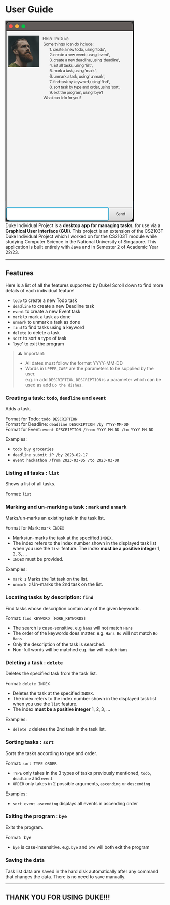 # User Guide
![Ui](./Ui.png)<br>
Duke Individual Project is a **desktop app for managing tasks**, for use via  a **Graphical User Interface (GUI)**. This project is an extension of the CS2103T Duke Individual Project which I worked on for the CS2103T module while studying Computer Science in the National University of Singapore. This application is built entirely with Java and in Semester 2 of Academic Year 22/23.

--------------------------------------------------------------------------------------------------------------------

## Features
Here is a list of all the features supported by Duke! Scroll down to find more details of each individual feature!
* `todo` to create a new Todo task
* `deadline` to create a new Deadline task
* `event` to create a new Event task
* `mark` to mark a task as done
* `unmark` to unmark a task as done
* `find` to find tasks using a keyword
* `delete` to delete a task
* `sort` to sort a type of task
* `bye' to exit the program

> ⚠️ Important: 
>* All dates must follow the format YYYY-MM-DD
>* Words in `UPPER_CASE` are the parameters to be supplied by the user.<br>
   e.g. in add `DESCRIPTION`, `DESCRIPTION` is a parameter which can be used as add `Do the dishes`.

### Creating a task: `todo`, `deadline` and `event`

Adds a task.

Format for Todo: `todo DESCRIPTION`<br>
Format for Deadline: `deadline DESCRIPTION /by YYYY-MM-DD`<br>
Format for Event: `event DESCRIPTION /from YYYY-MM-DD /to YYYY-MM-DD`

Examples:
* `todo buy groceries`
* `deadline submit iP /by 2023-02-17`
* `event hackathon /from 2023-03-05 /to 2023-03-08`

### Listing all tasks : `list`

Shows a list of all tasks.

Format: `list`

### Marking and un-marking a task : `mark` and `unmark`

Marks/un-marks an existing task in the task list.

Format for Mark: `mark INDEX`

* Marks/un-marks the task at the specified `INDEX`.
* The index refers to the index number shown in the displayed task list when you use the `list` feature. The index **must be a positive integer** 1, 2, 3, …​
* `INDEX` must be provided.

Examples:
*  `mark 1` Marks the 1st task on the list.
*  `unmark 2` Un-marks the 2nd task on the list.

### Locating tasks by description: `find`

Find tasks whose description contain any of the given keywords.

Format: `find KEYWORD [MORE_KEYWORDS]`

* The search is case-sensitive. e.g `hans` will not match `Hans`
* The order of the keywords does matter. e.g. `Hans Bo` will not match `Bo Hans`
* Only the description of the task is searched.
* Non-full words will be matched e.g. `Han` will match `Hans`

### Deleting a task : `delete`

Deletes the specified task from the task list.

Format: `delete INDEX`

* Deletes the task at the specified `INDEX`.
* The index refers to the index number shown in the displayed task list when you use the `list` feature.
* The index **must be a positive integer** 1, 2, 3, …​

Examples:
* `delete 2` deletes the 2nd task in the task list.

### Sorting tasks : `sort`

Sorts the tasks according to type and order.

Format: `sort TYPE ORDER`

* `TYPE` only takes in the 3 types of tasks previously mentioned, `todo`, `deadline` and `event`
* `ORDER` only takes in 2 possible arguments, `ascending` or `descending`

Examples:
* `sort event ascending` displays all events in ascending order

### Exiting the program : `bye`

Exits the program.

Format: `bye
* `bye` is case-insensitive. e.g. `bye` and `bYe` will both exit the program

### Saving the data

Task list data are saved in the hard disk automatically after any command that changes the data. There is no need to save manually.

--------------------------------------------------------------------------------------------------------------------

## THANK YOU FOR USING DUKE!!!